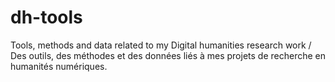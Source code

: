 # dh-tools
Tools, methods and data related to my Digital humanities research work / Des outils, des méthodes et des données liés à mes projets de recherche en humanités numériques.
